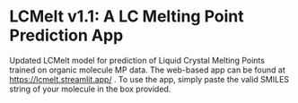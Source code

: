 # LCMelt v1.1: A LC Melting Point Prediction App
Updated LCMelt model for prediction of Liquid Crystal Melting Points trained on organic molecule MP data. The web-based app can be found at https://lcmelt.streamlit.app/ . To use the app, simply paste the valid SMILES string of your molecule in the box provided.
